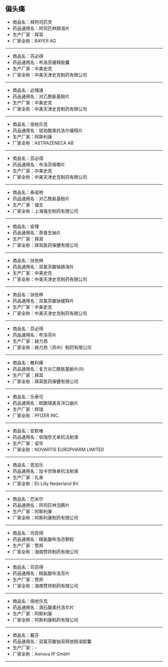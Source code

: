 ##  偏头痛

- 商品名：拜阿司匹灵
- 药品通用名：阿司匹林肠溶片
- 生产厂家：拜耳
- 厂家全称：BAYER AG

---

- 商品名：芬必得
- 药品通用名：布洛芬缓释胶囊
- 生产厂家：中美史克
- 厂家全称：中美天津史克制药有限公司

---

- 商品名：必理通
- 药品通用名：对乙酰氨基酚片
- 生产厂家：中美史克
- 厂家全称：中美天津史克制药有限公司

---

- 商品名：倍他乐克
- 药品通用名：琥珀酸美托洛尔缓释片
- 生产厂家：阿斯利康
- 厂家全称：ASTRAZENECA AB

---

- 商品名：芬必得
- 药品通用名：布洛芬咀嚼片
- 生产厂家：中美史克
- 厂家全称：中美天津史克制药有限公司

---

- 商品名：泰诺林
- 药品通用名：对乙酰氨基酚片
- 生产厂家：强生
- 厂家全称：上海强生制药有限公司

---

- 商品名：安理
- 药品通用名：萘普生钠片
- 生产厂家：拜耳
- 厂家全称：拜耳医药保健有限公司

---

- 商品名：扶他林
- 药品通用名：双氯芬酸钠肠溶片
- 生产厂家：中美史克
- 厂家全称：中美天津史克制药有限公司

---

- 商品名：扶他林
- 药品通用名：双氯芬酸钠缓释片
- 生产厂家：中美史克
- 厂家全称：中美天津史克制药有限公司

---

- 商品名：芬必得
- 药品通用名：布洛芬片
- 生产厂家：赫力昂
- 厂家全称：赫力昂（苏州）制药有限公司

---

- 商品名：散利痛
- 药品通用名：复方对乙酰氨基酚片(Ⅱ)
- 生产厂家：拜耳
- 厂家全称：拜耳医药保健有限公司

---

- 商品名：乐泰可
- 药品通用名：硫酸瑞美吉泮口崩片
- 生产厂家：辉瑞
- 厂家全称：PFIZER INC.

---

- 商品名：安默唯
- 药品通用名：依瑞奈尤单抗注射液
- 生产厂家：诺华
- 厂家全称：NOVARTIS EUROPHARM LIMITED

---

- 商品名：恩加乐
- 药品通用名：加卡奈珠单抗注射液
- 生产厂家：礼来
- 厂家全称：Eli Lilly Nederland BV

---

- 商品名：巴米尔
- 药品通用名：阿司匹林泡腾片
- 生产厂家：阿斯利康
- 厂家全称：阿斯利康制药有限公司

---

- 商品名：司百得
- 药品通用名：精氨酸布洛芬颗粒
- 生产厂家：赞邦
- 厂家全称：海南赞邦制药有限公司

---

- 商品名：司百得
- 药品通用名：精氨酸布洛芬片
- 生产厂家：赞邦
- 厂家全称：海南赞邦制药有限公司

---

- 商品名：倍他乐克
- 药品通用名：酒石酸美托洛尔片
- 生产厂家：阿斯利康
- 厂家全称：阿斯利康制药有限公司

---

- 商品名：戴芬
- 药品通用名：双氯芬酸钠双释放肠溶胶囊
- 生产厂家：-
- 厂家全称：Aenova IP GmbH

---

